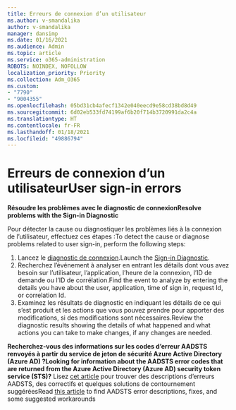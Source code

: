 ```yaml
---
title: Erreurs de connexion d’un utilisateur
ms.author: v-smandalika
author: v-smandalika
manager: dansimp
ms.date: 01/16/2021
ms.audience: Admin
ms.topic: article
ms.service: o365-administration
ROBOTS: NOINDEX, NOFOLLOW
localization_priority: Priority
ms.collection: Adm_O365
ms.custom:
- "7790"
- "9004355"
ms.openlocfilehash: 05bd31cb4afecf1342e040eecd9e58cd38bd8d49
ms.sourcegitcommit: 6d02eb533fd74199af6b20f714b3720991da2c4a
ms.translationtype: HT
ms.contentlocale: fr-FR
ms.lasthandoff: 01/18/2021
ms.locfileid: "49886794"
---
```

# <a name="user-sign-in-errors"></a><span data-ttu-id="d88ed-102">Erreurs de connexion d’un utilisateur</span><span class="sxs-lookup"><span data-stu-id="d88ed-102">User sign-in errors</span></span>

<span data-ttu-id="d88ed-103">**Résoudre les problèmes avec le diagnostic de connexion**</span><span class="sxs-lookup"><span data-stu-id="d88ed-103">**Resolve problems with the Sign-in Diagnostic**</span></span>

<span data-ttu-id="d88ed-104">Pour détecter la cause ou diagnostiquer les problèmes liés à la connexion de l’utilisateur, effectuez ces étapes :</span><span class="sxs-lookup"><span data-stu-id="d88ed-104">To detect the cause or diagnose problems related to user sign-in, perform the following steps:</span></span>

1. <span data-ttu-id="d88ed-105">Lancez le [diagnostic de connexion](https://ms.portal.azure.com/#blade/Microsoft_AAD_IAM/ActiveDirectoryMenuBlade/diagnose/symptomId/ms_aad_dxp_signin_caDiagnoseAndSolveSummarySymptom).</span><span class="sxs-lookup"><span data-stu-id="d88ed-105">Launch the [Sign-in Diagnostic](https://ms.portal.azure.com/#blade/Microsoft_AAD_IAM/ActiveDirectoryMenuBlade/diagnose/symptomId/ms_aad_dxp_signin_caDiagnoseAndSolveSummarySymptom).</span></span>
2. <span data-ttu-id="d88ed-106">Recherchez l’événement à analyser en entrant les détails dont vous avez besoin sur l’utilisateur, l’application, l’heure de la connexion, l’ID de demande ou l’ID de corrélation.</span><span class="sxs-lookup"><span data-stu-id="d88ed-106">Find the event to analyze by entering the details you have about the user, application, time of sign in, request Id, or correlation Id.</span></span>
3. <span data-ttu-id="d88ed-107">Examinez les résultats de diagnostic en indiquant les détails de ce qui s’est produit et les actions que vous pouvez prendre pour apporter des modifications, si des modifications sont nécessaires.</span><span class="sxs-lookup"><span data-stu-id="d88ed-107">Review the diagnostic results showing the details of what happened and what actions you can take to make changes, if any changes are needed.</span></span>

<span data-ttu-id="d88ed-108">**Recherchez-vous des informations sur les codes d’erreur AADSTS renvoyés à partir du service de jeton de sécurité Azure Active Directory (Azure AD) ?**</span><span class="sxs-lookup"><span data-stu-id="d88ed-108">**Looking for information about the AADSTS error codes that are returned from the Azure Active Directory (Azure AD) security token service (STS)?**</span></span> <span data-ttu-id="d88ed-109">Lisez [cet article](https://docs.microsoft.com/azure/active-directory/develop/reference-aadsts-error-codes) pour trouver des descriptions  d’erreurs AADSTS, des correctifs et quelques solutions de contournement suggérées</span><span class="sxs-lookup"><span data-stu-id="d88ed-109">Read [this article](https://docs.microsoft.com/azure/active-directory/develop/reference-aadsts-error-codes) to find AADSTS error descriptions, fixes, and some suggested workarounds</span></span>